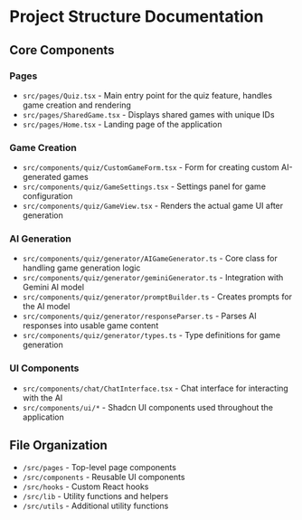 
# Project Structure Documentation

## Core Components

### Pages
- `src/pages/Quiz.tsx` - Main entry point for the quiz feature, handles game creation and rendering
- `src/pages/SharedGame.tsx` - Displays shared games with unique IDs
- `src/pages/Home.tsx` - Landing page of the application

### Game Creation
- `src/components/quiz/CustomGameForm.tsx` - Form for creating custom AI-generated games
- `src/components/quiz/GameSettings.tsx` - Settings panel for game configuration
- `src/components/quiz/GameView.tsx` - Renders the actual game UI after generation

### AI Generation
- `src/components/quiz/generator/AIGameGenerator.ts` - Core class for handling game generation logic
- `src/components/quiz/generator/geminiGenerator.ts` - Integration with Gemini AI model
- `src/components/quiz/generator/promptBuilder.ts` - Creates prompts for the AI model
- `src/components/quiz/generator/responseParser.ts` - Parses AI responses into usable game content
- `src/components/quiz/generator/types.ts` - Type definitions for game generation

### UI Components
- `src/components/chat/ChatInterface.tsx` - Chat interface for interacting with the AI
- `src/components/ui/*` - Shadcn UI components used throughout the application

## File Organization

- `/src/pages` - Top-level page components
- `/src/components` - Reusable UI components
- `/src/hooks` - Custom React hooks
- `/src/lib` - Utility functions and helpers
- `/src/utils` - Additional utility functions
